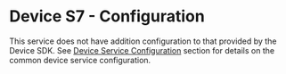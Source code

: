 # Device S7 - Configuration

This service does not have addition configuration to that provided by the Device SDK. 
See [Device Service Configuration](../../Configuration.md) section for details on the common device service configuration.

